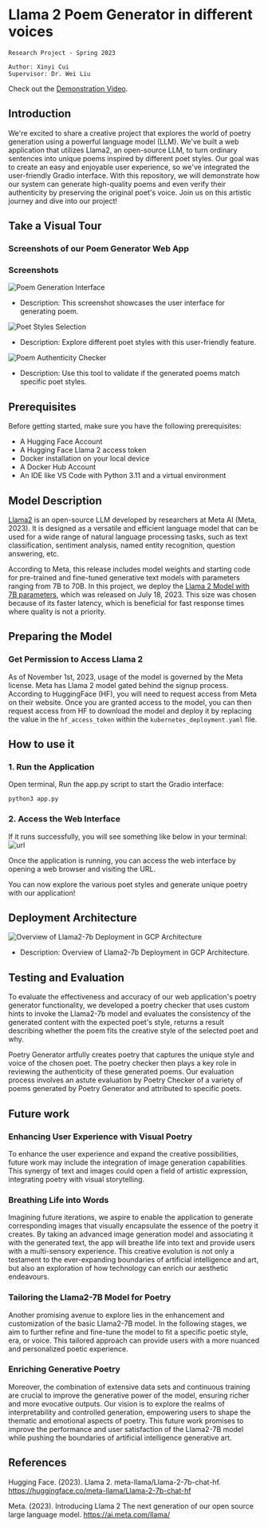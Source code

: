 # Llama 2 Poem Generator in different voices

```
Research Project - Spring 2023

Author: Xinyi Cui 
Supervisor: Dr. Wei Liu
```
Check out the [Demonstration Video](https://drive.google.com/file/d/1YG93mXhW-0ym38fKk-ciLL1MndS5Xh3f/view?usp=sharing).


## Introduction

We're excited to share a creative project that explores the world of poetry generation using a powerful language model (LLM). We've built a web application that utilizes Llama2, an open-source LLM, to turn ordinary sentences into unique poems inspired by different poet styles. Our goal was to create an easy and enjoyable user experience, so we've integrated the user-friendly Gradio interface. With this repository, we will demonstrate how our system can generate high-quality poems and even verify their authenticity by preserving the original poet's voice. Join us on this artistic journey and dive into our project!

## Take a Visual Tour
### Screenshots of our Poem Generator Web App
### Screenshots

![Poem Generation Interface](./images/poem-generator.png?raw=true "Poem Generation Interface")
   - Description: This screenshot showcases the user interface for generating poem.

![Poet Styles Selection](./images/poets.png?raw=true "Poet Styles Selection")
   - Description: Explore different poet styles with this user-friendly feature.

![Poem Authenticity Checker](./images/poem-checker.png?raw=true "Poem Authenticity Checker")
   - Description: Use this tool to validate if the generated poems match specific poet styles.


## Prerequisites

Before getting started, make sure you have the following prerequisites:

- A Hugging Face Account
- A Hugging Face Llama 2 access token
- Docker installation on your local device
- A Docker Hub Account
- An IDE like VS Code with Python 3.11 and a virtual environment

## Model Description

[Llama2](https://ai.meta.com/llama/]) is an open-source LLM developed by researchers at Meta AI (Meta, 2023). It is designed as a versatile and efficient language model that can be used for a wide range of natural language processing tasks, such as text classification, sentiment analysis, named entity recognition, question answering, etc.

According to Meta, this release includes model weights and starting code for pre-trained and fine-tuned generative text models with parameters ranging from 7B to 70B. In this project, we deploy the [Llama 2 Model with 7B parameters](https://huggingface.co/meta-llama/Llama-2-7b-chat-hf), which was released on July 18, 2023. This size was chosen because of its faster latency, which is beneficial for fast response times where quality is not a priority.

## Preparing the Model

### Get Permission to Access Llama 2

As of November 1st, 2023, usage of the model is governed by the Meta license. Meta has Llama 2 model gated behind the signup process. According to HuggingFace (HF), you will need to request access from Meta on their website. Once you are granted access to the model, you can then request access from HF to download the model and deploy it by replacing the value in the `hf_access_token` within the `kubernetes_deployment.yaml` file.


## How to use it 
### 1. Run the Application
Open terminal, Run the app.py script to start the Gradio interface:
```
python3 app.py
```

### 2. Access the Web Interface
If it runs successfully, you will see something like below in your terminal:
![url](./images/url.png?raw=true "url")

Once the application is running, you can access the web interface by opening a web browser and visiting the URL.

You can now explore the various poet styles and generate unique poetry with our application!

## Deployment Architecture
![Overview of Llama2-7b Deployment in GCP Architecture](./images/architecture.png?raw=true "Overview of Llama2-7b Deployment in GCP Architecture")
   - Description: Overview of Llama2-7b Deployment in GCP Architecture.


## Testing and Evaluation
To evaluate the effectiveness and accuracy of our web application's poetry generator functionality, we developed a poetry checker that uses custom hints to invoke the Llama2-7b model and evaluates the consistency of the generated content with the expected poet's style, returns a result describing whether the poem fits the creative style of the selected poet and why.


Poetry Generator artfully creates poetry that captures the unique style and voice of the chosen poet. The poetry checker then plays a key role in reviewing the authenticity of these generated poems. Our evaluation process involves an astute evaluation by Poetry Checker of a variety of poems generated by Poetry Generator and attributed to specific poets.


## Future work 
### Enhancing User Experience with Visual Poetry
To enhance the user experience and expand the creative possibilities, future work may include the integration of image generation capabilities. This synergy of text and images could open a field of artistic expression, integrating poetry with visual storytelling.

### Breathing Life into Words
Imagining future iterations, we aspire to enable the application to generate corresponding images that visually encapsulate the essence of the poetry it creates. By taking an advanced image generation model and associating it with the generated text, the app will breathe life into text and provide users with a multi-sensory experience. This creative evolution is not only a testament to the ever-expanding boundaries of artificial intelligence and art, but also an exploration of how technology can enrich our aesthetic endeavours.

### Tailoring the Llama2-7B Model for Poetry
Another promising avenue to explore lies in the enhancement and customization of the basic Llama2-7B model. In the following stages, we aim to further refine and fine-tune the model to fit a specific poetic style, era, or voice. This tailored approach can provide users with a more nuanced and personalized poetic experience. 

### Enriching Generative Poetry
Moreover, the combination of extensive data sets and continuous training are crucial to improve the generative power of the model, ensuring richer and more evocative outputs. Our vision is to explore the realms of interpretability and controlled generation, empowering users to shape the thematic and emotional aspects of poetry.  This future work promises to improve the performance and user satisfaction of the Llama2-7B model while pushing the boundaries of artificial intelligence generative art.





## References
Hugging Face. (2023). Llama 2. meta-llama/Llama-2-7b-chat-hf. https://huggingface.co/meta-llama/Llama-2-7b-chat-hf 

Meta. (2023). Introducing Llama 2 The next generation of our open source large language model. https://ai.meta.com/llama/ 

